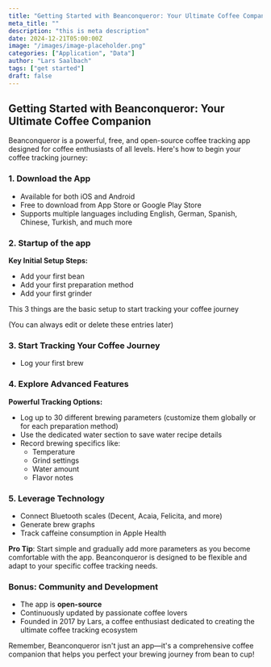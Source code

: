 ```yaml
---
title: "Getting Started with Beanconqueror: Your Ultimate Coffee Companion"
meta_title: ""
description: "this is meta description"
date: 2024-12-21T05:00:00Z
image: "/images/image-placeholder.png"
categories: ["Application", "Data"]
author: "Lars Saalbach"
tags: ["get started"]
draft: false
---
```


## Getting Started with Beanconqueror: Your Ultimate Coffee Companion

Beanconqueror is a powerful, free, and open-source coffee tracking app designed for coffee enthusiasts of all levels. Here's how to begin your coffee tracking journey:

### 1. Download the App
- Available for both iOS and Android
- Free to download from App Store or Google Play Store
- Supports multiple languages including English, German, Spanish, Chinese, Turkish, and much more

### 2. Startup of the app
**Key Initial Setup Steps:**
- Add your first bean
- Add your first preparation method
- Add your first grinder

This 3 things are the basic setup to start tracking your coffee journey

(You can always edit or delete these entries later)

### 3. Start Tracking Your Coffee Journey
- Log your first brew

### 4. Explore Advanced Features
**Powerful Tracking Options:**
- Log up to 30 different brewing parameters (customize them globally or for each preparation method)
- Use the dedicated water section to save water recipe details
- Record brewing specifics like:
    - Temperature
    - Grind settings
    - Water amount
    - Flavor notes

### 5. Leverage Technology
- Connect Bluetooth scales (Decent, Acaia, Felicita, and more)
- Generate brew graphs
- Track caffeine consumption in Apple Health

**Pro Tip**: Start simple and gradually add more parameters as you become comfortable with the app. Beanconqueror is designed to be flexible and adapt to your specific coffee tracking needs.

### Bonus: Community and Development
- The app is **open-source**
- Continuously updated by passionate coffee lovers
- Founded in 2017 by Lars, a coffee enthusiast dedicated to creating the ultimate coffee tracking ecosystem

Remember, Beanconqueror isn't just an app—it's a comprehensive coffee companion that helps you perfect your brewing journey from bean to cup!
